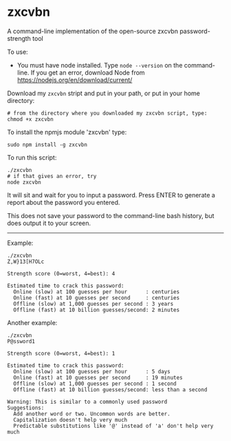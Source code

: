 # zxcvbn
A command-line implementation of the open-source zxcvbn password-strength tool

To use:

- You must have node installed. Type `node --version` on the command-line. If you get an error, download Node from https://nodejs.org/en/download/current/

Download my `zxcvbn` stript and put in your path, or put in your home directory:

    # from the directory where you downloaded my zxcvbn script, type:
    chmod +x zxcvbn

To install the npmjs module 'zxcvbn' type:

    sudo npm install -g zxcvbn

To run this script:

    ./zxcvbn
    # if that gives an error, try
    node zxcvbn
    
It will sit and wait for you to input a password.  Press ENTER to generate a report about the password you entered.

This does not save your password to the command-line bash history, but does output it to your screen.

----------

Example:

    ./zxcvbn
    Z,W}13[H7OLc
    
    Strength score (0=worst, 4=best): 4
    
    Estimated time to crack this password:
      Online (slow) at 100 guesses per hour      : centuries
      Online (fast) at 10 guesses per second     : centuries
      Offline (slow) at 1,000 guesses per second : 3 years
      Offline (fast) at 10 billion guesses/second: 2 minutes

Another example:

    ./zxcvbn
    P@ssword1
    
    Strength score (0=worst, 4=best): 1
    
    Estimated time to crack this password:
      Online (slow) at 100 guesses per hour      : 5 days
      Online (fast) at 10 guesses per second     : 19 minutes
      Offline (slow) at 1,000 guesses per second : 1 second
      Offline (fast) at 10 billion guesses/second: less than a second
    
    Warning: This is similar to a commonly used password
    Suggestions: 
      Add another word or two. Uncommon words are better.
      Capitalization doesn't help very much
      Predictable substitutions like '@' instead of 'a' don't help very much
